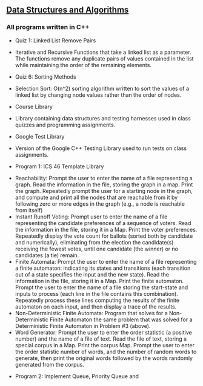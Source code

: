 ## [Data Structures and Algorithms](https://github.com/HungryAdi/Coursework/tree/master/DataStructures%26Algorithms)
### All programs written in C++
  * Quiz 1: Linked List Remove Pairs
   - Iterative and Recursive Functions that take a linked list as a parameter. The functions remove any duplicate pairs of values contained in the list while maintaining the order of the remaining elements.
  
  * Quiz 6: Sorting Methods
   - Selection Sort: O(n^2) sorting algorithm written to sort the values of a linked list by changing node values rather than the order of nodes.
  
  * Course Library
   - Library containing data structures and testing harnesses used in class quizzes and programming assignments.
  
  * Google Test Library
   - Version of the Google C++ Testing Library used to run tests on class assignments.
  
  * Program 1: ICS 46 Template Library
   - Reachability: Prompt the user to enter the name of a file representing a graph. Read the information in the file, storing the graph in a map. Print the graph. Repeatedly prompt the user for a starting node in the graph, and compute and print all the nodes that are reachable from it by following zero or more edges in the graph (e.g., a node is reachable from itself)
   - Instant Runoff Voting: Prompt user to enter the name of a file representing the candidate preferences of a sequence of voters. Read the information in the file, storing it in a Map. Print the voter preferences. Repeatedly display the vote count for ballots (sorted both by candidate and numerically), eliminating from the election the candidate(s) receiving the fewest votes, until one candidate (the winner) or no candidates (a tie) remain.
   - Finite Automata: Prompt the user to enter the name of a file representing a finite automaton: indicating its states and transitions (each transition out of a state specifies the input and the new state). Read the information in the file, storing it in a Map. Print the finite automaton. Prompt the user to enter the name of a file storing the start-state and inputs to process (each line in the file contains this combination). Repeatedly process these lines computing the results of the finite automaton on each input, and then display a trace of the results.
   - Non-Deterministic Finite Automata: Program that solves for a Non-Deterministic Finite Automaton the same problem that was solved for a Deterministic Finite Automaton in Problem #3 (above).
   - Word Generator: Prompt the user to enter the order statistic (a positive number) and the name of a file of text. Read the file of text, storing a special corpus in a Map. Print the corpus Map. Prompt the user to enter the order statistic number of words, and the number of random words to generate, then print the original words followed by the words randomly generated from the corpus.
  
  * Program 2: Implement Queue, Priority Queue and 
